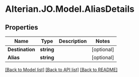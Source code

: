 # Alterian.JO.Model.AliasDetails

## Properties

Name | Type | Description | Notes
------------ | ------------- | ------------- | -------------
**Destination** | **string** |  | [optional] 
**Alias** | **string** |  | [optional] 

[[Back to Model list]](../README.md#documentation-for-models) [[Back to API list]](../README.md#documentation-for-api-endpoints) [[Back to README]](../README.md)


